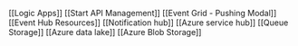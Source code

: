 [[Logic Apps]]
[[Start API Management]]
[[Event Grid - Pushing Modal]]
[[Event Hub Resources]]
[[Notification hub]]
[[Azure service hub]]
[[Queue Storage]]
[[Azure data lake]]
[[Azure Blob Storage]]

